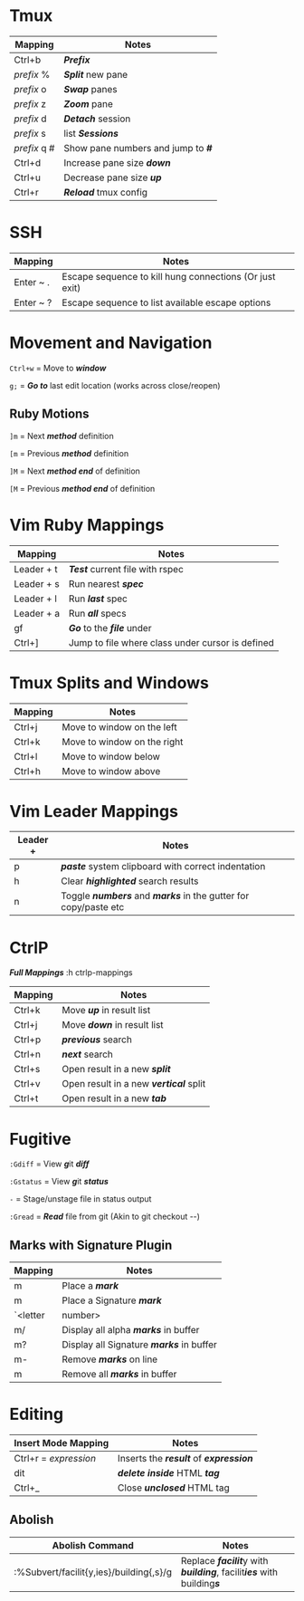 # Tmux
| Mapping | Notes |
| ---------- | --------------------------------- |
|   Ctrl+b   | ***Prefix***                            |
| _prefix_ % | ***Split*** new pane                    |
| _prefix_ o | ***Swap*** panes                        |
| _prefix_ z | ***Zoom*** pane                         |
| _prefix_ d | ***Detach*** session                    |
| _prefix_ s | list ***Sessions***                     |
| _prefix_ q # | Show pane numbers and jump to ***#*** |
|   Ctrl+d   | Increase pane size ***down***           |
|   Ctrl+u   | Decrease pane size ***up***             |
|   Ctrl+r   | ***Reload*** tmux config                |

# SSH
| Mapping | Notes |
| ------- | ----- |
| Enter ~ . | Escape sequence to kill hung connections (Or just exit) |
| Enter ~ ? | Escape sequence to list available escape options |

# Movement and Navigation
`Ctrl+w` = Move to ***window***

`g;`     = ***Go to*** last edit location (works across close/reopen)

## Ruby Motions
`]m`     = Next ***method*** definition

`[m`      = Previous ***method*** definition

`]M`     = Next ***method end*** of definition

`[M`     = Previous ***method end*** of definition

# Vim Ruby Mappings
| Mapping    | Notes                                                 |
| ---------- | ----------------------------------------------------- |
| Leader + t | ***Test*** current file with rspec                    |
| Leader + s | Run nearest ***spec***                                |
| Leader + l | Run ***last*** spec                                   |
| Leader + a | Run ***all*** specs                                   |
|   gf     | ***Go*** to the ***file*** under                        |
| Ctrl+]   | Jump to file where class under cursor is defined        |

# Tmux Splits and Windows
| Mapping | Notes                       |
| ------- | --------------------------- |
| Ctrl+j  | Move to window on the left  |
| Ctrl+k  | Move to window on the right |
| Ctrl+l  | Move to window below        |
| Ctrl+h  | Move to window above        |

# Vim Leader Mappings
| Leader + | Notes                                                 |
| -------- | ----------------------------------------------------- |
|    p     | ***paste*** system clipboard with correct indentation |
|    h     | Clear ***highlighted*** search results                |
|    n     | Toggle ***numbers*** and ***marks*** in the gutter for copy/paste etc |

# CtrlP
***Full Mappings*** :h ctrlp-mappings

| Mapping | Notes                                     |
| ------- | ----------------------------------------- |
| Ctrl+k  | Move ***up*** in result list              |
| Ctrl+j  | Move ***down*** in result list            |
| Ctrl+p  | ***previous*** search                     |
| Ctrl+n  | ***next*** search                         |
| Ctrl+s  | Open result in a new ***split***          |
| Ctrl+v  | Open result in a new ***vertical*** split |
| Ctrl+t  | Open result in a new ***tab***            |


# Fugitive
`:Gdiff`   = View ***g***it ***diff***

`:Gstatus` = View ***g***it ***status***

`-`        = Stage/unstage file in status output

`:Gread`   = ***Read*** file from git (Akin to git checkout --)

## Marks with Signature Plugin

| Mapping           | Notes                                       | 
|-------------------|---------------------------------------------|
| m<letter>         | Place a ***mark***                          |
| m<number>         | Place a Signature ***mark***                |
| \`<letter|number> | Jump to ***mark***                          |
| m/                | Display all alpha ***marks*** in buffer     |
| m?                | Display all Signature ***marks*** in buffer |
| m-                | Remove ***marks*** on line                  |
| m<space>          | Remove all ***marks*** in buffer            |

# Editing

| Insert Mode Mapping   | Notes |
| --------------------- | ----- |
| Ctrl+r = *expression* | Inserts the ***result*** of ***expression*** |
| dit                   | ***delete*** ***inside*** HTML ***tag*** |
|  Ctrl+_               | Close ***unclosed***  HTML tag           |

## Abolish
| Abolish Command | Notes |
| --------------- | ----- |
| :%Subvert/facilit{y,ies}/building{,s}/g | Replace ***facilit***y with ***building***, facilit***ies*** with building***s*** |
